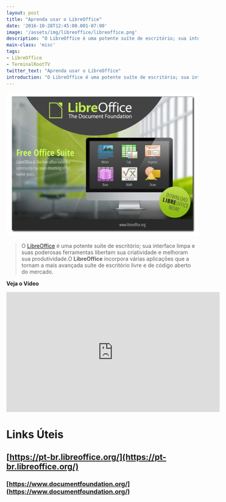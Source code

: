 ```yaml
---
layout: post
title: "Aprenda usar o LibreOffice"
date: '2016-10-28T12:45:00.001-07:00'
image: '/assets/img/libreoffice/libreoffice.png'
description: "O LibreOffice é uma potente suíte de escritório; sua interface limpa e suas poderosas ferramentas libertam sua criatividade e melhoram sua produtividade."
main-class: 'misc'
tags:
- LibreOffice
- TerminalRootTV
twitter_text: "Aprenda usar o LibreOffice"
introduction: "O LibreOffice é uma potente suíte de escritório; sua interface limpa e suas poderosas ferramentas libertam sua criatividade e melhoram sua produtividade."
---
```


![LibreOffice](/assets/img/libreoffice/libreoffice.png)

> O [LibreOffice](https://pt-br.libreoffice.org/) é uma potente suíte de escritório; sua interface limpa e suas poderosas ferramentas libertam sua criatividade e melhoram sua produtividade.O __LibreOffice__ incorpora várias aplicações que a tornam a mais avançada suíte de escritório livre e de código aberto do mercado.

__Veja o Vídeo__

<iframe width="560" height="315" src="https://www.youtube.com/embed/pAMtbwGySI0" frameborder="0" allowfullscreen></iframe>

# Links Úteis

## [https://pt-br.libreoffice.org/](https://pt-br.libreoffice.org/)

### [https://www.documentfoundation.org/](https://www.documentfoundation.org/)

